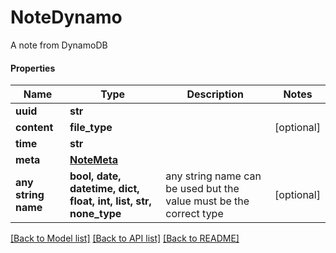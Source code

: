 # NoteDynamo

A note from DynamoDB

#### Properties
Name | Type | Description | Notes
------------ | ------------- | ------------- | -------------
**uuid** | **str** |  | 
**content** | **file_type** |  | [optional] 
**time** | **str** |  | 
**meta** | [**NoteMeta**](NoteMeta.md) |  | 
**any string name** | **bool, date, datetime, dict, float, int, list, str, none_type** | any string name can be used but the value must be the correct type | [optional]

[[Back to Model list]](../README.md#documentation-for-models) [[Back to API list]](../README.md#documentation-for-api-endpoints) [[Back to README]](../README.md)

